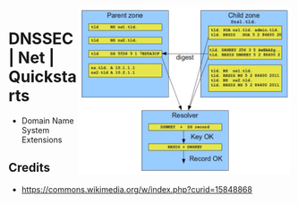 <img src="assets/DNSSEC_resource_record_check.png" alt="Email" style="width: 380px;" align="right">

# DNSSEC | Net | Quickstarts
- Domain Name System Extensions

## Credits
- https://commons.wikimedia.org/w/index.php?curid=15848868

